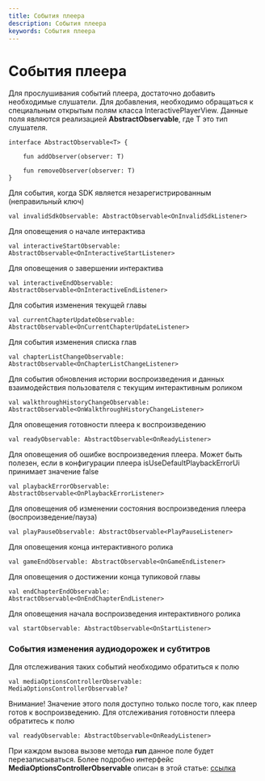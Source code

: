 ```yaml
---
title: События плеера
description: События плеера
keywords: События плеера
---
```


# События плеера
Для прослушивания событий плеера, достаточно добавить необходимые слушатели. Для добавления, необходимо 
обращаться к специальным открытым полям класса InteractivePlayerView. Данные поля являются реализацией 
**AbstractObservable<T>**, где T это тип слушателя.
```
interface AbstractObservable<T> {

    fun addObserver(observer: T)

    fun removeObserver(observer: T)
}
```

Для события, когда SDK является незарегистрированным (неправильный ключ)
```
val invalidSdkObservable: AbstractObservable<OnInvalidSdkListener>
```

Для оповещения о начале интерактива
```
val interactiveStartObservable: AbstractObservable<OnInteractiveStartListener>
```
Для оповещения о завершении интерактива
```
val interactiveEndObservable: AbstractObservable<OnInteractiveEndListener>
```

Для события изменения текущей главы
```
val currentChapterUpdateObservable: AbstractObservable<OnCurrentChapterUpdateListener>
```

Для события изменения списка глав
```
val chapterListChangeObservable: AbstractObservable<OnChapterListChangeListener>
```

Для события обновления истории воспроизведения и данных взаимодействия пользователя с текущим интерактивным роликом
```
val walkthroughHistoryChangeObservable: AbstractObservable<OnWalkthroughHistoryChangeListener>
```

Для оповещения готовности плеера к воспроизведению
```
val readyObservable: AbstractObservable<OnReadyListener>
```
Для оповещения об ошибке воспроизведения плеера. Может быть полезен, если в конфигурации плеера
 isUseDefaultPlaybackErrorUi принимает значение false
```
val playbackErrorObservable: AbstractObservable<OnPlaybackErrorListener>
```
Для оповещения об изменении состояния воспроизведения плеера (воспроизведение/пауза)
```
val playPauseObservable: AbstractObservable<PlayPauseListener>
```
Для оповещения конца интерактивного ролика
```
val gameEndObservable: AbstractObservable<OnGameEndListener>
```
Для оповещения о достижении конца тупиковой главы
```
val endChapterEndObservable: AbstractObservable<OnEndChapterEndListener>
```
Для оповещения начала воспроизведения интерактивного ролика
```
val startObservable: AbstractObservable<OnStartListener>
```
### События изменения аудиодорожек и субтитров
Для отслеживания таких событий необходимо обратиться к полю
```
val mediaOptionsControllerObservable: MediaOptionsControllerObservable?
```
Внимание! Значение этого поля доступно только после того, как плеер готов
к воспроизведению. Для отслеживания готовности плеера обратитесь к полю 
```
val readyObservable: AbstractObservable<OnReadyListener>
```
При каждом вызова вызове метода **run** данное поле будет перезаписываться.
Более подробно интерфейс **MediaOptionsControllerObservable** описан в этой статье: [ссылка](/android/sdk/07-audio-subtitles-customization.md)
